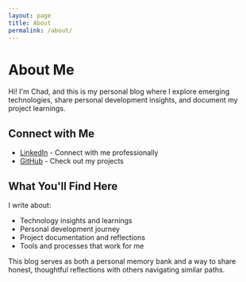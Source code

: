 ```yaml
---
layout: page
title: About
permalink: /about/
---
```


# About Me

Hi! I'm Chad, and this is my personal blog where I explore emerging technologies, share personal development insights, and document my project learnings.

## Connect with Me

- [LinkedIn](https://linkedin.com/in/yourprofile) - Connect with me professionally
- [GitHub](https://github.com/yourusername) - Check out my projects

## What You'll Find Here

I write about:
- Technology insights and learnings
- Personal development journey
- Project documentation and reflections
- Tools and processes that work for me

This blog serves as both a personal memory bank and a way to share honest, thoughtful reflections with others navigating similar paths.
